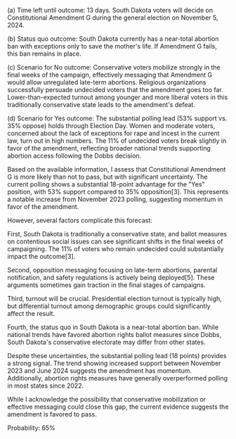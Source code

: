 (a) Time left until outcome: 13 days. South Dakota voters will decide on Constitutional Amendment G during the general election on November 5, 2024.

(b) Status quo outcome: South Dakota currently has a near-total abortion ban with exceptions only to save the mother's life. If Amendment G fails, this ban remains in place.

(c) Scenario for No outcome: Conservative voters mobilize strongly in the final weeks of the campaign, effectively messaging that Amendment G would allow unregulated late-term abortions. Religious organizations successfully persuade undecided voters that the amendment goes too far. Lower-than-expected turnout among younger and more liberal voters in this traditionally conservative state leads to the amendment's defeat.

(d) Scenario for Yes outcome: The substantial polling lead (53% support vs. 35% oppose) holds through Election Day. Women and moderate voters, concerned about the lack of exceptions for rape and incest in the current law, turn out in high numbers. The 11% of undecided voters break slightly in favor of the amendment, reflecting broader national trends supporting abortion access following the Dobbs decision.

Based on the available information, I assess that Constitutional Amendment G is more likely than not to pass, but with significant uncertainty. The current polling shows a substantial 18-point advantage for the "Yes" position, with 53% support compared to 35% opposition[3]. This represents a notable increase from November 2023 polling, suggesting momentum in favor of the amendment.

However, several factors complicate this forecast:

First, South Dakota is traditionally a conservative state, and ballot measures on contentious social issues can see significant shifts in the final weeks of campaigning. The 11% of voters who remain undecided could substantially impact the outcome[3].

Second, opposition messaging focusing on late-term abortions, parental notification, and safety regulations is actively being deployed[5]. These arguments sometimes gain traction in the final stages of campaigns.

Third, turnout will be crucial. Presidential election turnout is typically high, but differential turnout among demographic groups could significantly affect the result.

Fourth, the status quo in South Dakota is a near-total abortion ban. While national trends have favored abortion rights ballot measures since Dobbs, South Dakota's conservative electorate may differ from other states.

Despite these uncertainties, the substantial polling lead (18 points) provides a strong signal. The trend showing increased support between November 2023 and June 2024 suggests the amendment has momentum. Additionally, abortion rights measures have generally overperformed polling in most states since 2022.

While I acknowledge the possibility that conservative mobilization or effective messaging could close this gap, the current evidence suggests the amendment is favored to pass.

Probability: 65%